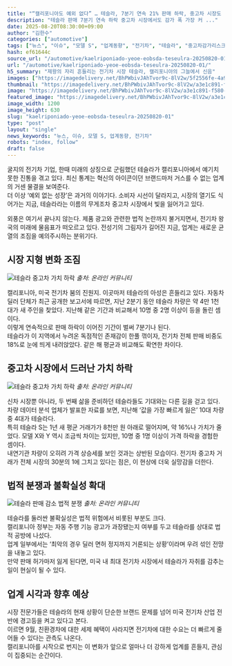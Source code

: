 ```yaml
---
title: "“캘리포니아도 예외 없다” … 테슬라, 7분기 연속 21% 판매 하락, 중고차 시장도 ‘가치 하락’"
description: "테슬라 판매 7분기 연속 하락 중고차 시장에서도 감가 폭 가장 커 ..."
date: 2025-08-20T08:30:00+09:00
author: "김한수"
categories: ["automotive"]
tags: ["뉴스", "이슈", "모델 S", "업계동향", "전기차", "테슬라", "중고차감가리스크", "전기차신뢰도경고"]
hash: ef61644c
source_url: "/automotive/kaelriponiado-yeoe-eobsda-teseulra-20250820-01/"
url: "/automotive/kaelriponiado-yeoe-eobsda-teseulra-20250820-01/"
h5_summary: "제왕의 자리 흔들리는 전기차 시장 테슬라, 캘리포니아의 그늘에서 신음"
images: ["https://imagedelivery.net/BhPWbivJAhTvor9c-8lV2w/5f2556fe-4a9c-4de1-1444-47c256b73500/public", "https://imagedelivery.net/BhPWbivJAhTvor9c-8lV2w/07988f30-9305-4aa7-648a-37c9af0bbb00/public", "https://imagedelivery.net/BhPWbivJAhTvor9c-8lV2w/a3e1c891-f580-4525-0e34-75c1b352c700/public", "https://imagedelivery.net/BhPWbivJAhTvor9c-8lV2w/61b4a580-f3e5-4b40-96a7-475762391900/public"]
thumbnail: "https://imagedelivery.net/BhPWbivJAhTvor9c-8lV2w/a3e1c891-f580-4525-0e34-75c1b352c700/public"
image: "https://imagedelivery.net/BhPWbivJAhTvor9c-8lV2w/a3e1c891-f580-4525-0e34-75c1b352c700/public"
featured_image: "https://imagedelivery.net/BhPWbivJAhTvor9c-8lV2w/a3e1c891-f580-4525-0e34-75c1b352c700/public"
image_width: 1200
image_height: 630
slug: "kaelriponiado-yeoe-eobsda-teseulra-20250820-01"
type: "post"
layout: "single"
news_keywords: "뉴스, 이슈, 모델 S, 업계동향, 전기차"
robots: "index, follow"
draft: false
---
```


굴지의 전기차 기업, 한때 미래의 상징으로 군림했던 테슬라가 캘리포니아에서 예기치 못한 진통을 겪고 있다. 최신 통계는 혁신의 아이콘이던 브랜드마저 거스를 수 없는 업계의 거센 물결을 보여준다.  
더 이상 ‘예외 없는 성장’은 과거의 이야기다. 소비자 시선이 달라지고, 시장의 열기도 식어가는 지금, 테슬라라는 이름의 무게조차 중고차 시장에서 빛을 잃어가고 있다.

외풍은 여기서 끝나지 않는다. 제품 광고와 관련한 법적 논란까지 불거지면서, 전기차 왕국의 미래에 물음표가 떠오르고 있다. 전성기의 그림자가 길어진 지금, 업계는 새로운 균열의 조짐을 예의주시하는 분위기다.

## 시장 지형 변화 조짐

![테슬라 중고차 가치 하락](https://imagedelivery.net/BhPWbivJAhTvor9c-8lV2w/61b4a580-f3e5-4b40-96a7-475762391900/public)
*출처: 온라인 커뮤니티*


캘리포니아, 미국 전기차 붐의 진원지. 이곳마저 테슬라의 아성은 흔들리고 있다. 자동차 딜러 단체가 최근 공개한 보고서에 따르면, 지난 2분기 동안 테슬라 차량은 약 4만 1천 대가 새 주인을 찾았다. 지난해 같은 기간과 비교해서 10명 중 2명 이상이 등을 돌린 셈이다.  
이렇게 연속적으로 판매 하락이 이어진 기간이 벌써 7분기나 된다.  
테슬라가 이 지역에서 누려온 독점적인 존재감이 한풀 꺾이자, 전기차 전체 판매 비중도 18%로 눈에 띄게 내려앉았다. 같은 해 평균과 비교해도 확연한 차이다.

## 중고차 시장에서 드러난 가치 하락

![테슬라 중고차 가치 하락](https://imagedelivery.net/BhPWbivJAhTvor9c-8lV2w/07988f30-9305-4aa7-648a-37c9af0bbb00/public)
*출처: 온라인 커뮤니티*


신차 시장뿐 아니라, 두 번째 삶을 준비하던 테슬라들도 기대와는 다른 길을 걷고 있다.  
차량 데이터 분석 업체가 발표한 자료를 보면, 지난해 ‘값을 가장 빠르게 잃은’ 10대 차량 중 4대가 테슬라다.  
특히 테슬라 S는 1년 새 평균 거래가가 8천만 원 아래로 떨어지며, 약 16%나 가치가 줄었다. 모델 X와 Y 역시 조금씩 차이는 있지만, 10명 중 1명 이상이 가격 하락을 경험한 셈이다.  
내연기관 차량이 오히려 가격 상승세를 보인 것과는 상반된 모습이다. 전기차 중고차 거래가 전체 시장의 30분의 1에 그치고 있다는 점은, 이 현상에 더욱 실망감을 더한다.

## 법적 분쟁과 불확실성 확대

![테슬라 판매 감소 법적 분쟁](https://imagedelivery.net/BhPWbivJAhTvor9c-8lV2w/5f2556fe-4a9c-4de1-1444-47c256b73500/public)
*출처: 온라인 커뮤니티*


테슬라를 둘러싼 불확실성은 법적 위험에서 비롯된 부분도 크다.  
캘리포니아 정부는 자동 주행 기능 광고가 과장됐는지 여부를 두고 테슬라를 상대로 법적 공방에 나섰다.  
업계 일부에서는 ‘최악의 경우 딜러 면허 정지까지 거론되는 상황’이라며 우려 섞인 전망을 내놓고 있다.  
만약 판매 허가마저 잃게 된다면, 미국 내 최대 전기차 시장에서 테슬라가 자취를 감추는 일이 현실이 될 수 있다.

## 업계 시각과 향후 예상

시장 전문가들은 테슬라의 현재 상황이 단순한 브랜드 문제를 넘어 미국 전기차 산업 전반에 경고등을 켜고 있다고 본다.  
이르면 9월, 친환경차에 대한 세제 혜택이 사라지면 전기차에 대한 수요는 더 빠르게 줄어들 수 있다는 관측도 나온다.  
캘리포니아를 시작으로 번지는 이 변화가 앞으로 얼마나 더 강하게 업계를 흔들지, 관심이 집중되는 순간이다.

